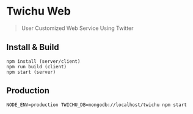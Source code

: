 # Twichu Web

> User Customized Web Service Using Twitter

## Install & Build
```
npm install (server/client)
npm run build (client)
npm start (server)
```

## Production
```
NODE_ENV=production TWICHU_DB=mongodb://localhost/twichu npm start
```